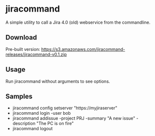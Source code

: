 jiracommand
===========

A simple utility to call a Jira 4.0 (old) webservice from the commandline.

Download
--------

Pre-built version: https://s3.amazonaws.com/jiracommand-releases/jiracommand-v0.1.zip

Usage
-----

Run jiracommand without arguments to see options.

Samples
-------

* jiracommand config setserver "https://myjiraserver"
* jiracommand login -user bob
* jiracommand addissue -project PRJ -summary "A new issue" -description "The PC is on fire"
* jiracommand logout
